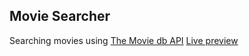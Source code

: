 ## Movie Searcher

Searching movies using [The Movie db API](https://themoviedb.org)
[Live preview](https://movie-searcher.netlify.app)
